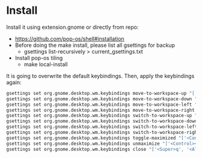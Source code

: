 # Install

Install it using extension.gnome or directly from repo:

- https://github.com/pop-os/shell#installation
- Before doing the make install, please list all gsettings for backup
  - gsettings list-recursively > current_gsettings.txt
- Install pop-os tiling
  - make local-install

It is going to overwrite the default keybindings. Then, apply the keybindings again:

```sh
gsettings set org.gnome.desktop.wm.keybindings move-to-workspace-up "['<Control><Shift><Alt>Up']"
gsettings set org.gnome.desktop.wm.keybindings move-to-workspace-down "['<Control><Shift><Alt>Down']"
gsettings set org.gnome.desktop.wm.keybindings move-to-workspace-left "['<Control><Shift><Alt>Left']"
gsettings set org.gnome.desktop.wm.keybindings move-to-workspace-right "['<Control><Shift><Alt>Right']"
gsettings set org.gnome.desktop.wm.keybindings switch-to-workspace-up "['<Control><Alt>Up']"
gsettings set org.gnome.desktop.wm.keybindings switch-to-workspace-down "['<Control><Alt>Down']"
gsettings set org.gnome.desktop.wm.keybindings switch-to-workspace-left "['<Control><Alt>Left']"
gsettings set org.gnome.desktop.wm.keybindings switch-to-workspace-right "['<Control><Alt>Right']"
gsettings set org.gnome.desktop.wm.keybindings toggle-maximized "['<Control><Super>Up']"
gsettings set org.gnome.desktop.wm.keybindings unmaximize "['<Control><Super>Down']"
gsettings set org.gnome.desktop.wm.keybindings close "['<Super>q', '<Alt>F4', '<Control><Shift>d']"
```
